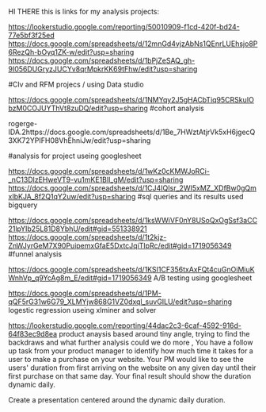HI THERE this is links for my analysis projects:

https://lookerstudio.google.com/reporting/50010909-f1cd-420f-bd24-77e5bf3f25ed https://docs.google.com/spreadsheets/d/12mnGd4vjzAbNs1QEnrLUEhsjo8P6RezQh-bOyq1ZK-w/edit?usp=sharing https://docs.google.com/spreadsheets/d/1bPjZeSAQ_gh-9I056DUGryzJUCYv8qrMpkrKK69tFhw/edit?usp=sharing

#Clv and RFM projecs / using Data studio

https://docs.google.com/spreadsheets/d/1NMYqy2J5gHACbTiq95CRSkuIObzM0COJUYThVt8zuDQ/edit?usp=sharing
#cohort analysis

rogerge-IDA.2https://docs.google.com/spreadsheets/d/1Be_7HWztAtjrVk5xH6jgecQ3XK72YPIFH08VhEhniJw/edit?usp=sharing

#analysis for project useing googlesheet

https://docs.google.com/spreadsheets/d/1wKz0cKMWJoRCi-_nC13DlzEHweVT9-vu1mKE1BIl_gM/edit?usp=sharing https://docs.google.com/spreadsheets/d/1CJ4IQIsr_2WI5xMZ_XDfBw0gQmxIbKJA_8f2Q1qY2uw/edit?usp=sharing
#sql queries and its results used bigquery

https://docs.google.com/spreadsheets/d/1ksWWiVF0nY8USoQxOgSsf3aCC21lpYIb25L81D8YbhU/edit#gid=551338921
https://docs.google.com/spreadsheets/d/1t2kjz-ZnWJyrGeM7X90PuipemxGfaE5DxtcJqiTIpRc/edit#gid=1719056349
#funnel analysis 

https://docs.google.com/spreadsheets/d/1KSI1CF356txAxFQt4cuGnOiMiuKWnhVp_q9YcAg8m_E/edit#gid=1719056349
A/B testing using googlesheet

https://docs.google.com/spreadsheets/d/1PM-qQF5rG31w6G79_XLMYjw868G1VZ0dxql_suvGILU/edit?usp=sharing
logestic regression useing xlminer and solver

https://lookerstudio.google.com/reporting/44dac2c3-6caf-4592-916d-64f83ec9d8ea
product anaysis based around tiny angle, trying to find the backdraws and what further analysis could we do more ,
You have a follow up task from your product manager to identify how much time it takes for a user to make a purchase on your website. Your PM would like to see the users' duration from first arriving on the website on any given day until their first purchase on that same day. Your final result should show the duration dynamic daily.

Create a presentation centered around the dynamic daily duration.
